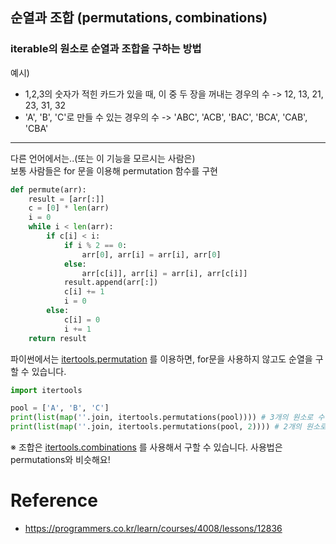 ## 순열과 조합 (permutations, combinations)

### iterable의 원소로 순열과 조합을 구하는 방법

예시)

- 1,2,3의 숫자가 적힌 카드가 있을 때, 이 중 두 장을 꺼내는 경우의 수 -> 12, 13, 21, 23, 31, 32
- 'A', 'B', 'C'로 만들 수 있는 경우의 수 -> 'ABC', 'ACB', 'BAC', 'BCA', 'CAB', 'CBA'
---
다른 언어에서는..(또는 이 기능을 모르시는 사람은)   
보통 사람들은 for 문을 이용해 permutation 함수를 구현

```python
def permute(arr):
    result = [arr[:]]
    c = [0] * len(arr)
    i = 0
    while i < len(arr):
        if c[i] < i:
            if i % 2 == 0:
                arr[0], arr[i] = arr[i], arr[0]
            else:
                arr[c[i]], arr[i] = arr[i], arr[c[i]]
            result.append(arr[:])
            c[i] += 1
            i = 0
        else:
            c[i] = 0
            i += 1
    return result
```

파이썬에서는
[itertools.permutation](https://docs.python.org/3/library/itertools.html#itertools.permutations) 를 이용하면, for문을 사용하지 않고도 순열을 구할 수 있습니다.
```python
import itertools

pool = ['A', 'B', 'C']
print(list(map(''.join, itertools.permutations(pool)))) # 3개의 원소로 수열 만들기
print(list(map(''.join, itertools.permutations(pool, 2)))) # 2개의 원소로 수열 만들기
```
※ 조합은 [itertools.combinations](https://docs.python.org/3/library/itertools.html#itertools.combinations) 를 사용해서 구할 수 있습니다. 사용법은 permutations와 비슷해요!

# Reference
- https://programmers.co.kr/learn/courses/4008/lessons/12836